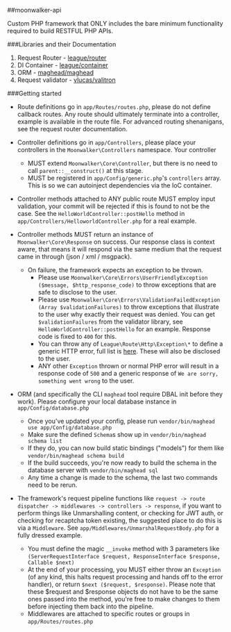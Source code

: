 ##moonwalker-api

Custom PHP framework that ONLY includes the bare minimum functionality required to build RESTFUL PHP APIs.

###Libraries and their Documentation
1. Request Router - [league/router](http://route.thephpleague.com)
2. DI Container - [league/container](http://container.thephpleague.com)
3. ORM - [maghead/maghead](https://github.com/maghead/maghead)
4. Request validator - [vlucas/valitron](https://github.com/vlucas/valitron)


###Getting started

* Route definitions go in `app/Routes/routes.php`, please do not define callback routes. Any route should ultimately terminate into a controller, example is available in the route file. For advanced routing shenanigans, see the request router documentation.

* Controller definitions go in `app/Controllers`, please place your controllers in the `Moonwalker\Controllers` namespace. Your controller
   - MUST extend `Moonwalker\Core\Controller`, but there is no need to call `parent::__construct()` at this stage.
   - MUST be registered in `app/Config/generic.php`'s `controllers` array. This is so we can autoinject dependencies via the IoC container.
   
* Controller methods attached to ANY public route MUST employ input validation, your commit will be rejected if this is found to not be the case. See the `HelloWorldController::postHello` method in `app/Controllers/HelloworldController.php` for a real example.

* Controller methods MUST return an instance of `Moonwalker\Core\Response` on success. Our response class is context aware, that means it will respond via the same medium that the request came in through (json / xml / msgpack).
    - On failure, the framework expects an exception to be thrown.
        - Please use `Moonwalker\Core\Errors\UserFriendlyException ($message, $http_response_code)` to throw exceptions that are safe to disclose to the user.
        - Please use `Moonwalker\Core\Errors\ValidationFailedException (Array $validationFailures)` to throw exceptions that illustrate to the user why exactly their request was denied. You can get `$validationFailures` from the validator library, see `HelloWorldController::postHello` for an example. Response code is fixed to `400` for this.
        - You can throw any of `League\Route\Http\Exception\*` to define a generic HTTP error, full list is [here](https://github.com/thephpleague/route/tree/master/src/Http/Exception). These will also be disclosed to the user.
        - ANY other `Exception` thrown or normal PHP error will result in a response code of `500` and a generic response of `We are sorry, something went wrong` to the user.
        

* ORM \(and specifically the CLI `maghead` tool require DBAL init before they work\). Please configure your local database instance in `app/Config/database.php` 
    - Once you've updated your config, please run `vendor/bin/maghead use app/Config/database.php`
    - Make sure the defined `Schema`s show up in `vendor/bin/maghead schema list`
    - If they do, you can now build static bindings ("models") for them like `vendor/bin/maghead schema build`
    - If the build succeeds, you're now ready to build the schema in the database server with `vendor/bin/maghead sql`
    - Any time a change is made to the schema, the last two commands need to be rerun.
    
* The framework's request pipeline functions like `request -> route dispatcher -> middlewares -> controllers -> response`, if you want to perform things like Unmarshalling content, or checking for JWT auth, or checking for recaptcha token existing, the suggested place to do this is via a `Middleware`. See `app/Middlewares/UnmarshalRequestBody.php` for a fully dressed example.
    - You must define the magic `__invoke` method with 3 parameters like `(ServerRequestInterface $request, ResponseInterface $response, Callable $next)`
    - At the end of your processing, you MUST either throw an `Exception` (of any kind, this halts request processing and hands off to the error handler), or return `$next ($request, $response)`. Please note that these $request and $response objects do not have to be the same ones passed into the method, you're free to make changes to them before injecting them back into the pipeline.
    - Middlewares are attached to specific routes or groups in `app/Routes/routes.php`
    
    
